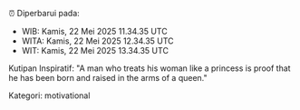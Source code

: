 ⏰ Diperbarui pada:
- WIB: Kamis, 22 Mei 2025 11.34.35 UTC
- WITA: Kamis, 22 Mei 2025 12.34.35 UTC
- WIT: Kamis, 22 Mei 2025 13.34.35 UTC

Kutipan Inspiratif:
"A man who treats his woman like a princess is proof that he has been born and raised in the arms of a queen."


Kategori: motivational

